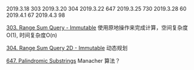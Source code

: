 2019.3.18 303
2019.3.20 304
2019.3.22 647
2019.3.25 730
2019.3.28 60
2019.4.1 67
2019.4.3 98

[303. Range Sum Query - Immutable](https://leetcode.com/problems/range-sum-query-immutable/)
使用原地操作来完成计算，空间复杂度O(1), 时间复杂度O(n)

[304. Range Sum Query 2D - Immutable](https://leetcode.com/problems/range-sum-query-2d-immutable/)
动态规划

[647. Palindromic Substrings](https://leetcode.com/problems/palindromic-substrings/)
Manacher 算法？


